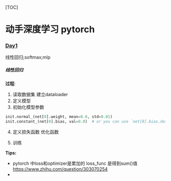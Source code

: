 [TOC]

# 动手深度学习 pytorch 

### <u>Day1</u>

线性回归;softmax;mlp

##### 线性回归

**过程**:

1. 读取数据集 建立dataloader
2. 定义模型 
3. 初始化模型参数

```python
init.normal_(net[0].weight, mean=0.0, std=0.01)
init.constant_(net[0].bias, val=0.0)  # or you can use `net[0].bias.data.fill_(0)` to modify it directly
```

4. 定义损失函数  优化函数

5. 训练

**Tips:**

* pytorch 中loss和optimizer是累加的  loss_func 是得到sum()值 https://www.zhihu.com/question/303070254
* 

